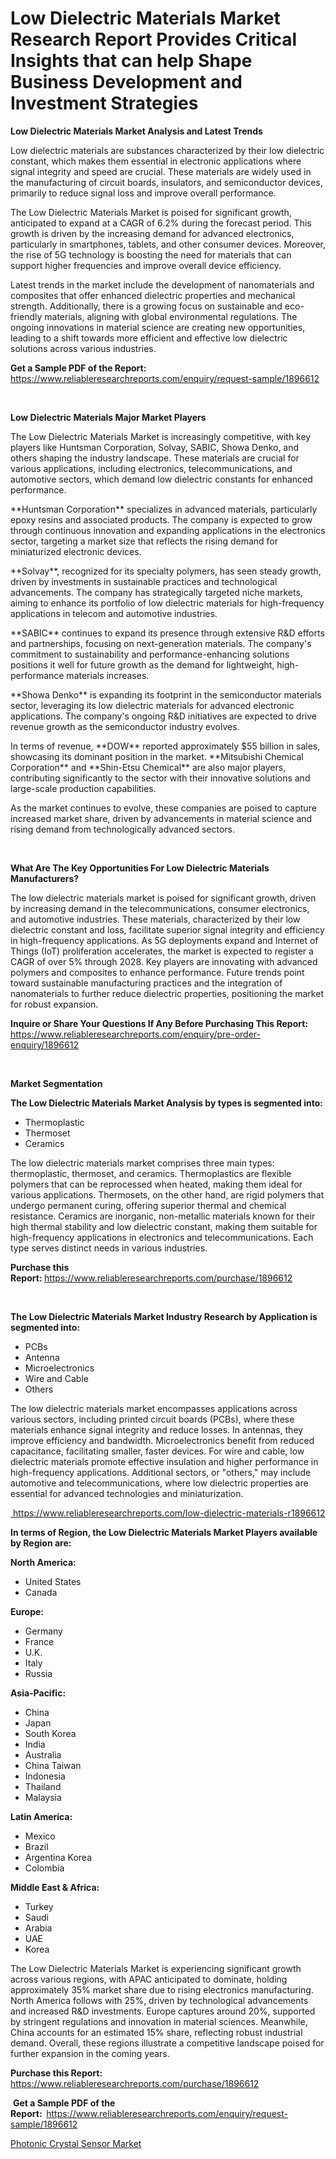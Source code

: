 <p><h1>Low Dielectric Materials Market Research Report Provides Critical Insights that can help Shape Business Development and Investment Strategies</h1></p><p><strong>Low Dielectric Materials Market Analysis and Latest Trends</strong></p>
<p><p>Low dielectric materials are substances characterized by their low dielectric constant, which makes them essential in electronic applications where signal integrity and speed are crucial. These materials are widely used in the manufacturing of circuit boards, insulators, and semiconductor devices, primarily to reduce signal loss and improve overall performance.</p><p>The Low Dielectric Materials Market is poised for significant growth, anticipated to expand at a CAGR of 6.2% during the forecast period. This growth is driven by the increasing demand for advanced electronics, particularly in smartphones, tablets, and other consumer devices. Moreover, the rise of 5G technology is boosting the need for materials that can support higher frequencies and improve overall device efficiency. </p><p>Latest trends in the market include the development of nanomaterials and composites that offer enhanced dielectric properties and mechanical strength. Additionally, there is a growing focus on sustainable and eco-friendly materials, aligning with global environmental regulations. The ongoing innovations in material science are creating new opportunities, leading to a shift towards more efficient and effective low dielectric solutions across various industries.</p></p>
<p><strong>Get a Sample PDF of the Report:&nbsp;</strong> <a href="https://www.reliableresearchreports.com/enquiry/request-sample/1896612?utm_campaign=2333&utm_medium=2&utm_source=Github&utm_content=ia&utm_term=11022025&utm_id=low-dielectric-materials">https://www.reliableresearchreports.com/enquiry/request-sample/1896612</a></p>
<p>&nbsp;</p>
<p><strong>Low Dielectric Materials Major Market Players</strong></p>
<p><p>The Low Dielectric Materials Market is increasingly competitive, with key players like Huntsman Corporation, Solvay, SABIC, Showa Denko, and others shaping the industry landscape. These materials are crucial for various applications, including electronics, telecommunications, and automotive sectors, which demand low dielectric constants for enhanced performance.</p><p>**Huntsman Corporation** specializes in advanced materials, particularly epoxy resins and associated products. The company is expected to grow through continuous innovation and expanding applications in the electronics sector, targeting a market size that reflects the rising demand for miniaturized electronic devices.</p><p>**Solvay**, recognized for its specialty polymers, has seen steady growth, driven by investments in sustainable practices and technological advancements. The company has strategically targeted niche markets, aiming to enhance its portfolio of low dielectric materials for high-frequency applications in telecom and automotive industries.</p><p>**SABIC** continues to expand its presence through extensive R&D efforts and partnerships, focusing on next-generation materials. The company's commitment to sustainability and performance-enhancing solutions positions it well for future growth as the demand for lightweight, high-performance materials increases.</p><p>**Showa Denko** is expanding its footprint in the semiconductor materials sector, leveraging its low dielectric materials for advanced electronic applications. The company's ongoing R&D initiatives are expected to drive revenue growth as the semiconductor industry evolves.</p><p>In terms of revenue, **DOW** reported approximately $55 billion in sales, showcasing its dominant position in the market. **Mitsubishi Chemical Corporation** and **Shin-Etsu Chemical** are also major players, contributing significantly to the sector with their innovative solutions and large-scale production capabilities.</p><p>As the market continues to evolve, these companies are poised to capture increased market share, driven by advancements in material science and rising demand from technologically advanced sectors.</p></p>
<p>&nbsp;</p>
<p><strong>What Are The Key Opportunities For Low Dielectric Materials Manufacturers?</strong></p>
<p><p>The low dielectric materials market is poised for significant growth, driven by increasing demand in the telecommunications, consumer electronics, and automotive industries. These materials, characterized by their low dielectric constant and loss, facilitate superior signal integrity and efficiency in high-frequency applications. As 5G deployments expand and Internet of Things (IoT) proliferation accelerates, the market is expected to register a CAGR of over 5% through 2028. Key players are innovating with advanced polymers and composites to enhance performance. Future trends point toward sustainable manufacturing practices and the integration of nanomaterials to further reduce dielectric properties, positioning the market for robust expansion.</p></p>
<p><strong>Inquire or Share Your Questions If Any Before Purchasing This Report:</strong> <a href="https://www.reliableresearchreports.com/enquiry/pre-order-enquiry/1896612?utm_campaign=2333&utm_medium=2&utm_source=Github&utm_content=ia&utm_term=11022025&utm_id=low-dielectric-materials">https://www.reliableresearchreports.com/enquiry/pre-order-enquiry/1896612</a></p>
<p>&nbsp;</p>
<p><strong>Market Segmentation</strong></p>
<p><strong>The Low Dielectric Materials Market Analysis by types is segmented into:</strong></p>
<p><ul><li>Thermoplastic</li><li>Thermoset</li><li>Ceramics</li></ul></p>
<p><p>The low dielectric materials market comprises three main types: thermoplastic, thermoset, and ceramics. Thermoplastics are flexible polymers that can be reprocessed when heated, making them ideal for various applications. Thermosets, on the other hand, are rigid polymers that undergo permanent curing, offering superior thermal and chemical resistance. Ceramics are inorganic, non-metallic materials known for their high thermal stability and low dielectric constant, making them suitable for high-frequency applications in electronics and telecommunications. Each type serves distinct needs in various industries.</p></p>
<p><strong>Purchase this Report:&nbsp;</strong><a href="https://www.reliableresearchreports.com/purchase/1896612?utm_campaign=2333&utm_medium=2&utm_source=Github&utm_content=ia&utm_term=11022025&utm_id=low-dielectric-materials">https://www.reliableresearchreports.com/purchase/1896612</a></p>
<p>&nbsp;</p>
<p><strong>The Low Dielectric Materials Market Industry Research by Application is segmented into:</strong></p>
<p><ul><li>PCBs</li><li>Antenna</li><li>Microelectronics</li><li>Wire and Cable</li><li>Others</li></ul></p>
<p><p>The low dielectric materials market encompasses applications across various sectors, including printed circuit boards (PCBs), where these materials enhance signal integrity and reduce losses. In antennas, they improve efficiency and bandwidth. Microelectronics benefit from reduced capacitance, facilitating smaller, faster devices. For wire and cable, low dielectric materials promote effective insulation and higher performance in high-frequency applications. Additional sectors, or "others," may include automotive and telecommunications, where low dielectric properties are essential for advanced technologies and miniaturization.</p></p>
<p><a href="https://www.reliableresearchreports.com/low-dielectric-materials-r1896612?utm_campaign=2333&utm_medium=2&utm_source=Github&utm_content=ia&utm_term=11022025&utm_id=low-dielectric-materials">&nbsp;https://www.reliableresearchreports.com/low-dielectric-materials-r1896612</a></p>
<p><strong>In terms of Region, the Low Dielectric Materials Market Players available by Region are:</strong></p>
<p>
    <p> <strong> North America: </strong>
        <ul>
            <li>United States</li>
            <li>Canada</li>
        </ul>
        </p> 
    <p> <strong> Europe: </strong>
        <ul>
            <li>Germany</li>
            <li>France</li>
            <li>U.K.</li>
            <li>Italy</li>
            <li>Russia</li>
        </ul>
        </p> 
    <p> <strong> Asia-Pacific: </strong>
        <ul>
            <li>China</li>
            <li>Japan</li>
            <li>South Korea</li>
            <li>India</li>
            <li>Australia</li>
            <li>China Taiwan</li>
            <li>Indonesia</li>
            <li>Thailand</li>
            <li>Malaysia</li>
        </ul>
        </p> 
    <p> <strong> Latin America: </strong>
        <ul>
            <li>Mexico</li>
            <li>Brazil</li>
            <li>Argentina Korea</li>
            <li>Colombia</li>
        </ul>
        </p> 
    <p> <strong> Middle East & Africa: </strong>
        <ul>
            <li>Turkey</li>
            <li>Saudi</li>
            <li>Arabia</li>
            <li>UAE</li>
            <li>Korea</li>
        </ul>
    </p>
    </p>
<p><p>The Low Dielectric Materials Market is experiencing significant growth across various regions, with APAC anticipated to dominate, holding approximately 35% market share due to rising electronics manufacturing. North America follows with 25%, driven by technological advancements and increased R&D investments. Europe captures around 20%, supported by stringent regulations and innovation in material sciences. Meanwhile, China accounts for an estimated 15% share, reflecting robust industrial demand. Overall, these regions illustrate a competitive landscape poised for further expansion in the coming years.</p></p>
<p><strong>Purchase this Report: </strong><a href="https://www.reliableresearchreports.com/purchase/1896612?utm_campaign=2333&utm_medium=2&utm_source=Github&utm_content=ia&utm_term=11022025&utm_id=low-dielectric-materials">https://www.reliableresearchreports.com/purchase/1896612</a></p>
<p>&nbsp;<strong>Get a Sample PDF of the Report:&nbsp;&nbsp;</strong><a href="https://www.reliableresearchreports.com/enquiry/request-sample/1896612?utm_campaign=2333&utm_medium=2&utm_source=Github&utm_content=ia&utm_term=11022025&utm_id=low-dielectric-materials">https://www.reliableresearchreports.com/enquiry/request-sample/1896612</a></p>
<p><strong></strong></p>
<p><p><a href="https://github.com/yankimber90yankim/Market-Research-Report-List-1/blob/main/photonic-crystal-sensor-market.md?utm_campaign=2333&utm_medium=2&utm_source=Github&utm_content=ia&utm_term=11022025&utm_id=low-dielectric-materials">Photonic Crystal Sensor Market</a></p></p>
